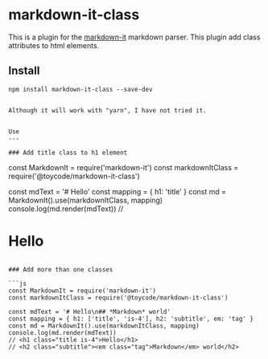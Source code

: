 markdown-it-class
=================

This is a plugin for the [markdown-it](https://github.com/markdown-it/markdown-it) markdown parser.
This plugin add class attributes to html elements.

Install
---

```
npm install markdown-it-class --save-dev
```
```

Although it will work with "yarn", I have not tried it.


Use
---

### Add title class to h1 element

```
const MarkdownIt = require('markdown-it')
const markdownItClass = require('@toycode/markdown-it-class')

const mdText = '# Hello'
const mapping = { h1: 'title' }
const md = MarkdownIt().use(markdownItClass, mapping)
console.log(md.render(mdText))
// <h1 class="title">Hello</h1>
```

### Add more than one classes

```js
const MarkdownIt = require('markdown-it')
const markdownItClass = require('@toycode/markdown-it-class')

const mdText = '# Hello\n## *Markdown* world'
const mapping = { h1: ['title', 'is-4'], h2: 'subtitle', em: 'tag' }
const md = MarkdownIt().use(markdownItClass, mapping)
console.log(md.render(mdText))
// <h1 class="title is-4">Hello</h1>
// <h2 class="subtitle"><em class="tag">Markdown</em> world</h2>

```
